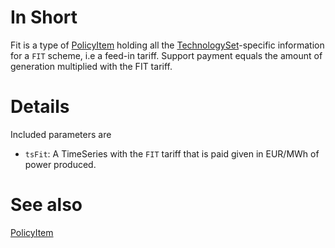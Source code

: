 # In Short
Fit is a type of [PolicyItem](./PolicyItem) holding all the [TechnologySet](../Comms/TechnologySet)-specific information for a `FIT` scheme, i.e a feed-in tariff.
Support payment equals the amount of generation multiplied with the FIT tariff.

# Details
Included parameters are
* `tsFit`: A TimeSeries with the `FIT` tariff that is paid given in EUR/MWh of power produced.

# See also
[PolicyItem](./PolicyItem)